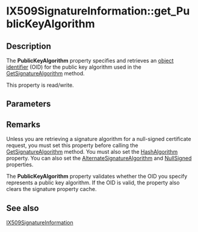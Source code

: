 # IX509SignatureInformation::get_PublicKeyAlgorithm

## Description

The **PublicKeyAlgorithm** property specifies and retrieves an [object identifier](https://learn.microsoft.com/windows/desktop/SecGloss/o-gly) (OID) for the public key algorithm used in the [GetSignatureAlgorithm](https://learn.microsoft.com/windows/desktop/api/certenroll/nf-certenroll-ix509signatureinformation-getsignaturealgorithm) method.

This property is read/write.

## Parameters

## Remarks

Unless you are retrieving a signature algorithm for a null-signed certificate request, you must set this property before calling the [GetSignatureAlgorithm](https://learn.microsoft.com/windows/desktop/api/certenroll/nf-certenroll-ix509signatureinformation-getsignaturealgorithm) method. You must also set the [HashAlgorithm](https://learn.microsoft.com/windows/desktop/api/certenroll/nf-certenroll-ix509signatureinformation-get_hashalgorithm) property. You can also set the [AlternateSignatureAlgorithm](https://learn.microsoft.com/windows/desktop/api/certenroll/nf-certenroll-ix509signatureinformation-get_alternatesignaturealgorithm) and [NullSigned](https://learn.microsoft.com/windows/desktop/api/certenroll/nf-certenroll-ix509signatureinformation-get_nullsigned) properties.

The **PublicKeyAlgorithm** property validates whether the OID you specify represents a public key algorithm. If the OID is valid, the property also clears the signature property cache.

## See also

[IX509SignatureInformation](https://learn.microsoft.com/windows/desktop/api/certenroll/nn-certenroll-ix509signatureinformation)
